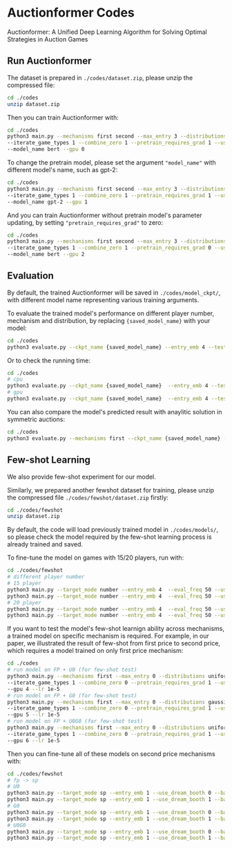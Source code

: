 # Auctionformer Codes

Auctionformer: A Unified Deep Learning Algorithm for Solving Optimal Strategies in Auction Games


## Run Auctionformer
The dataset is prepared in `./codes/dataset.zip`, please unzip the compressed file:
```sh
cd ./codes
unzip dataset.zip
```

Then you can train Auctionformer with:
```sh
cd ./codes
python3 main.py --mechanisms first second --max_entry 3 --distributions uniform gaussian --start_from_zero 0 \
--iterate_game_types 1 --combine_zero 1 --pretrain_requires_grad 1 --use_wandb 0 --log_results 0 \
--model_name bert --gpu 0
```

To change the pretrain model, please set the argument `"model_name"` with different model's name, such as gpt-2:
```sh
cd ./codes
python3 main.py --mechanisms first second --max_entry 3 --distributions uniform gaussian --start_from_zero 0 \
--iterate_game_types 1 --combine_zero 1 --pretrain_requires_grad 1 --use_wandb 0 --log_results 0 \
--model_name gpt-2 --gpu 1
```

And you can train Auctionformer without pretrain model's parameter updating, by setting `"pretrain_requires_grad"` to zero:
```sh
cd ./codes
python3 main.py --mechanisms first second --max_entry 3 --distributions uniform gaussian --start_from_zero 0 \
--iterate_game_types 1 --combine_zero 1 --pretrain_requires_grad 0 --use_wandb 0 --log_results 0 \
--model_name bert --gpu 2
```

## Evaluation
By default, the trained Auctionformer will be saved in `./codes/model_ckpt/`, with different model name representing various training arguments.

To evaluate the trained model's performance on different player number, mechanism and distribution, by replacing `{saved_model_name}` with your model:

```sh
cd ./codes
python3 evaluate.py --ckpt_name {saved_model_name} --entry_emb 4 --test_mode split
```

Or to check the running time:
```sh
cd ./codes
# cpu
python3 evaluate.py --ckpt_name {saved_model_name}  --entry_emb 4 --test_mode symmetric_time --force_cpu 1
# gpu
python3 evaluate.py --ckpt_name {saved_model_name}  --entry_emb 4 --test_mode symmetric_time --force_cpu 0
```

You can also compare the model's predicted result with anaylitic solution in symmetric auctions:
```sh
cd ./codes
python3 evaluate.py --mechanisms first --ckpt_name {saved_model_name} --entry_emb 4 --test_mode symmetric
```

## Few-shot Learning

We also provide few-shot experiment for our model.

Similarly, we prepared another fewshot dataset for training, please unzip the compressed file `./codes/fewshot/dataset.zip` firstly:

```sh
cd ./codes/fewshot
unzip dataset.zip
```

By default, the code will load previously trained model in `./codes/models/`, so please check the model required by the few-shot learning process is already trained and saved.

To fine-tune the model on games with 15/20 players, run with:
```sh
cd ./codes/fewshot
# different player number
# 15 player
python3 main.py --target_mode number --entry_emb 4  --eval_freq 50 --use_dream_booth 0 --batch_size 512 --target_number 15 --gpu 4
python3 main.py --target_mode number --entry_emb 4  --eval_freq 50 --use_dream_booth 1 --batch_size 256 --target_number 15 --gpu 5
# 20 player
python3 main.py --target_mode number --entry_emb 4  --eval_freq 50 --use_dream_booth 0 --batch_size 512 --target_number 20 --gpu 6
python3 main.py --target_mode number --entry_emb 4  --eval_freq 50 --use_dream_booth 1 --batch_size 256 --target_number 20 --gpu 7
```

If you want to test the model's few-shot learnign ability across mechanisms, a trained model on specific mechanism is required. For example, in our paper, we illustrated the result of few-shot from first price to second price, which requires a model trained on only first price mechanism:

```sh
cd ./codes
# run model on FP + U0 (for few-shot test)
python3 main.py --mechanisms first --max_entry 0 --distributions uniform --start_from_zero 1 \
--iterate_game_types 1 --combine_zero 0 --pretrain_requires_grad 1 --use_wandb 0 --log_results 0 \
--gpu 4 --lr 1e-5
# run model on FP + G0 (for few-shot test)
python3 main.py --mechanisms first --max_entry 0 --distributions gaussian --start_from_zero 1 \
--iterate_game_types 1 --combine_zero 0 --pretrain_requires_grad 1 --use_wandb 0 --log_results 0 \
--gpu 5 --lr 1e-5
# run model on FP + U0G0 (for few-shot test)
python3 main.py --mechanisms first --max_entry 0 --distributions uniform gaussian --start_from_zero 1 \
--iterate_game_types 1 --combine_zero 0 --pretrain_requires_grad 1 --use_wandb 0 --log_results 0 \
--gpu 6 --lr 1e-5
```

Then you can fine-tune all of these models on second price mechanisms with:
```sh
cd ./codes/fewshot
# fp -> sp
# U0
python3 main.py --target_mode sp --entry_emb 1 --use_dream_booth 0 --batch_size 1024 --target_dist uniform --gpu 0
python3 main.py --target_mode sp --entry_emb 1 --use_dream_booth 1 --batch_size 512 --target_dist uniform --gpu 1
# G0
python3 main.py --target_mode sp --entry_emb 1 --use_dream_booth 0 --batch_size 1024 --target_dist gaussian --gpu 0
python3 main.py --target_mode sp --entry_emb 1 --use_dream_booth 1 --batch_size 512 --target_dist gaussian --gpu 1
# U0G0
python3 main.py --target_mode sp --entry_emb 1 --use_dream_booth 0 --batch_size 1024 --target_dist uniform gaussian --gpu 2
python3 main.py --target_mode sp --entry_emb 1 --use_dream_booth 1 --batch_size 512 --target_dist uniform gaussian --gpu 3
```